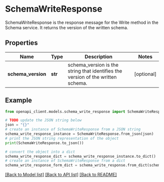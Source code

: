 # SchemaWriteResponse

SchemaWriteResponse is the response message for the Write method in the Schema service. It returns the version of the written schema.

## Properties

Name | Type | Description | Notes
------------ | ------------- | ------------- | -------------
**schema_version** | **str** | schema_version is the string that identifies the version of the written schema. | [optional] 

## Example

```python
from openapi_client.models.schema_write_response import SchemaWriteResponse

# TODO update the JSON string below
json = "{}"
# create an instance of SchemaWriteResponse from a JSON string
schema_write_response_instance = SchemaWriteResponse.from_json(json)
# print the JSON string representation of the object
print(SchemaWriteResponse.to_json())

# convert the object into a dict
schema_write_response_dict = schema_write_response_instance.to_dict()
# create an instance of SchemaWriteResponse from a dict
schema_write_response_form_dict = schema_write_response.from_dict(schema_write_response_dict)
```
[[Back to Model list]](../README.md#documentation-for-models) [[Back to API list]](../README.md#documentation-for-api-endpoints) [[Back to README]](../README.md)


